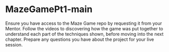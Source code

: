 # MazeGamePt1-main
Ensure you have access to the Maze Game repo by requesting it from your Mentor. Follow the videos to discovering how the game was put together to understand each part of the techniques shown, before moving into the next chapter. Prepare any questions you have about the project for your live session.
